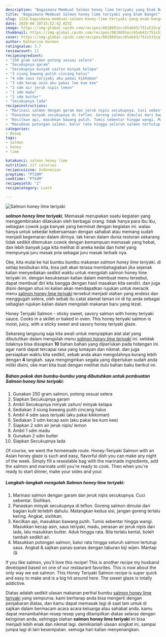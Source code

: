 ```yaml
---
description: "Bagaimana Membuat Salmon honey lime teriyaki yang Enak Banget"
title: "Bagaimana Membuat Salmon honey lime teriyaki yang Enak Banget"
slug: 1224-bagaimana-membuat-salmon-honey-lime-teriyaki-yang-enak-banget
date: 2020-08-28T15:52:42.825Z
image: https://img-global.cpcdn.com/recipes/0818691ecc65ab43/751x532cq70/salmon-honey-lime-teriyaki-foto-resep-utama.jpg
thumbnail: https://img-global.cpcdn.com/recipes/0818691ecc65ab43/751x532cq70/salmon-honey-lime-teriyaki-foto-resep-utama.jpg
cover: https://img-global.cpcdn.com/recipes/0818691ecc65ab43/751x532cq70/salmon-honey-lime-teriyaki-foto-resep-utama.jpg
author: Katharine Harmon
ratingvalue: 3.7
reviewcount: 11
recipeingredient:
- "250 gram salmon potong sesuai selera"
- "Secukupnya garam"
- "Secukupnya minyak zaitun minyak kelapa"
- "3 siung bawang putih cincang halus"
- "4 sdm saus teriyaki aku pakai kikkoman"
- "3 sdm kecap asin aku pakai lee kum kee"
- "2 sdm air jeruk nipis lemon"
- "1 sdm madu"
- "2 sdm butter"
- "Secukupnya lada"
recipeinstructions:
- "Marinasi salmon dengan garam dan jeruk nipis secukupnya. Cuci sebentar. Sisihkan."
- "Panaskan minyak secukupnya di teflon. Goreng salmon dimulai dari bagian kulit terlebih dahulu. Matangkan kedua sisi, jangan goreng terlalu kering. Angkat, sisihkan."
- "Kecilkan api, masukkan bawang putih. Tumis sebentar hingga wangi. Masukkan kecap asin, saus teriyaki, madu, perasan air jeruk nipis dan lada, lalu masukkan butter. Aduk hingga rata. Bila terlalu kental, boleh tambah sedikit air."
- "Masukkan potongan salmon, balur rata hingga seluruh salmon tertutup saus. Angkat &amp; sajikan panas-panas dengan taburan biji wijen. Mantap 😘"
categories:
- Resep
tags:
- salmon
- honey
- lime

katakunci: salmon honey lime 
nutrition: 217 calories
recipecuisine: Indonesian
preptime: "PT20M"
cooktime: "PT44M"
recipeyield: "2"
recipecategory: Lunch

---
```



![Salmon honey lime teriyaki](https://img-global.cpcdn.com/recipes/0818691ecc65ab43/751x532cq70/salmon-honey-lime-teriyaki-foto-resep-utama.jpg)

<b><i>salmon honey lime teriyaki</i></b>, Memasak merupakan suatu kegiatan yang menggembirakan dilakukan oleh berbagai orang. tidak hanya para ibu ibu, sebagian cowok juga banyak yang berminat dengan kegiatan ini. walau hanya untuk sekedar kebersamaan dengan sahabat atau memang sudah menjadi kegemaran dalam dirinya. tak heran dalam dunia restoran sekarang tidak sedikit ditemukan cowok dengan kemampuan memasak yang hebat, dan lebih banyak juga kita melihat di aneka kedai dan hotel yang mempunyai juru masak pria sebagai juru masak terbaik nya.

Oke, kita mulai ke hal bumbu bumbu makanan <i>salmon honey lime teriyaki</i>. di setiap kesibukan kita, bisa jadi akan terasa membahagiakan jika sejenak kalian menyediakan sedikit waktu untuk mengolah salmon honey lime teriyaki ini. dengan kesuksesan kalian dalam membuat menu tersebut, dapat membuat diri kita bangga dengan hasil masakan kita sendiri. dan juga disini dengan situs ini kalian akan mendapatkan rujukan untuk meracik menu <u>salmon honey lime teriyaki</u> tersebut menjadi olahan yang endess dan menggugah selera, oleh sebab itu catat alamat laman ini di hp anda sebagai sebagian rujukan kalian dalam mengolah makanan baru yang lezat.

Honey Teriyaki Salmon - sticky sweet, savory salmon with honey teriyaki sauce. Cooks in a skillet or baked in oven. This honey teriyaki salmon is moist, juicy, with a sticky sweet and savory honey teriyaki glaze.


Sekarang langsung saja kita awali untuk menyiapkan alat alat yang dibutuhkan dalam mengolah menu <u><i>salmon honey lime teriyaki</i></u> ini. setidak tidaknya bisa disiapkan <b>10</b> bahan bahan yang diperlukan pada hidangan ini. agar nanti dapat tercapai rasa yang lumayan dan nikmat. dan juga persiapkan waktu kita sedikit, sebab anda akan mengolahnya kurang lebih dengan <b>4</b> langkah. saya menginginkan segala yang diperlukan sudah anda miliki disini, oke mari kita buat dengan melihat dulu bahan baku berikut ini.

<!--inarticleads1-->

##### Bahan pokok dan bumbu-bumbu yang dibutuhkan untuk pembuatan Salmon honey lime teriyaki:

1. Gunakan 250 gram salmon, potong sesuai selera
1. Siapkan Secukupnya garam
1. Ambil Secukupnya minyak zaitun/ minyak kelapa
1. Sediakan 3 siung bawang putih cincang halus
1. Ambil 4 sdm saus teriyaki (aku pakai kikkoman)
1. Sediakan 3 sdm kecap asin (aku pakai lee kum kee)
1. Siapkan 2 sdm air jeruk nipis/ lemon
1. Ambil 1 sdm madu
1. Gunakan 2 sdm butter
1. Siapkan Secukupnya lada


Of course, we went the homemade route. Honey-Teriyaki Salmon with an Asian honey glaze is such and easy, flavorful dish you can make any night of the week. Simply fill a resealable bag with the marinade ingredients, add the salmon and marinate until you&#39;re ready to cook. Then when you&#39;re ready to start dinner, make your sides and your. 

<!--inarticleads2-->

##### Langkah-langkah mengolah Salmon honey lime teriyaki:

1. Marinasi salmon dengan garam dan jeruk nipis secukupnya. Cuci sebentar. Sisihkan.
1. Panaskan minyak secukupnya di teflon. Goreng salmon dimulai dari bagian kulit terlebih dahulu. Matangkan kedua sisi, jangan goreng terlalu kering. Angkat, sisihkan.
1. Kecilkan api, masukkan bawang putih. Tumis sebentar hingga wangi. Masukkan kecap asin, saus teriyaki, madu, perasan air jeruk nipis dan lada, lalu masukkan butter. Aduk hingga rata. Bila terlalu kental, boleh tambah sedikit air.
1. Masukkan potongan salmon, balur rata hingga seluruh salmon tertutup saus. Angkat &amp; sajikan panas-panas dengan taburan biji wijen. Mantap 😘


If you like salmon, you&#39;ll love this recipe! This is another recipe my husband developed based on one of our restaurant favorites. This is now about the only way we eat salmon. This Honey Teriyaki Salmon recipe is super quick and easy to make and is a big hit around here. The sweet glaze is totally addictive. 

Diatas adalah sedikit ulasan makanan perihal bumbu <u>salmon honey lime teriyaki</u> yang sempurna. kami berharap anda bisa mengerti dengan penjabaran diatas, dan kamu dapat memasak lagi di saat lain untuk di sajikan dalam bermacam acara acara keluarga atau sahabat anda. kamu dapat menambahkan resep resep yang ditampilkan diatas selaras dengan keinginan anda, sehingga olahan <b>salmon honey lime teriyaki</b> ini bisa menjadi lebih enak dan nikmat lagi. demikianlah ulasan singkat ini, sampai jumpa lagi di lain kesempatan. semoga hari kalian menyenangkan.

